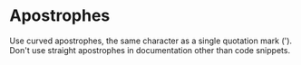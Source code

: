 # Apostrophes

Use curved apostrophes, the same character as a single quotation mark ('). Don't use straight apostrophes in documentation other than code snippets. 
